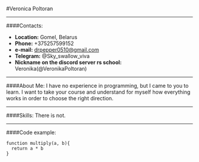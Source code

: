 #Veronica Poltoran
___
####Contacts:
- **Location:** Gomel, Belarus
- **Phone:** +375257599152
- **e-mail:** drpepper0510@gmail.com
- **Telegram:** @Sky_swallow_viva
- **Nickname on the discord server rs school:** Veronika(@VeronikaPoltoran)
___
####About Me:
I have no experience in programming, but I came to you to learn. I want to take your course and understand for myself how everything works in order to choose the right direction.
___
####Skills: 
There is not.
___
####Code example:
```
function multiply(a, b){
  return a * b
}
```
